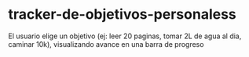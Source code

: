# tracker-de-objetivos-personaless
El usuario elige un objetivo (ej: leer 20 paginas, tomar 2L de agua al dia, caminar 10k), visualizando avance en una barra de progreso
